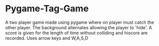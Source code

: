 # Pygame-Tag-Game
A two player game made using pygame where on player must catch the other player.
The background alternates allowing the player to 'hide'.
A score is given for the length of time without colliding and hiscore are recorded.
Uses arrow keys and W,A,S,D
